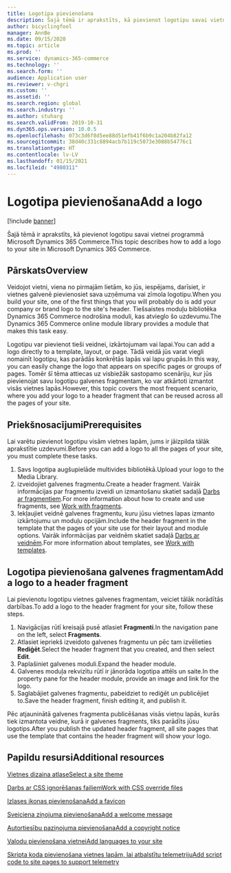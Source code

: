 ```yaml
---
title: Logotipa pievienošana
description: Šajā tēmā ir aprakstīts, kā pievienot logotipu savai vietnei programmā Microsoft Dynamics 365 Commerce.
author: bicyclingfool
manager: AnnBe
ms.date: 09/15/2020
ms.topic: article
ms.prod: ''
ms.service: dynamics-365-commerce
ms.technology: ''
ms.search.form: ''
audience: Application user
ms.reviewer: v-chgri
ms.custom: ''
ms.assetid: ''
ms.search.region: global
ms.search.industry: ''
ms.author: stuharg
ms.search.validFrom: 2019-10-31
ms.dyn365.ops.version: 10.0.5
ms.openlocfilehash: 073c3d6f8d5ee88d51efb41f6b9c1a204b82fa12
ms.sourcegitcommit: 38d40c331c8894acb7b119c5073e3088b54776c1
ms.translationtype: HT
ms.contentlocale: lv-LV
ms.lasthandoff: 01/15/2021
ms.locfileid: "4980311"
---
```

# <a name="add-a-logo"></a><span data-ttu-id="c3637-103">Logotipa pievienošana</span><span class="sxs-lookup"><span data-stu-id="c3637-103">Add a logo</span></span>

[!include [banner](includes/banner.md)]

<span data-ttu-id="c3637-104">Šajā tēmā ir aprakstīts, kā pievienot logotipu savai vietnei programmā Microsoft Dynamics 365 Commerce.</span><span class="sxs-lookup"><span data-stu-id="c3637-104">This topic describes how to add a logo to your site in Microsoft Dynamics 365 Commerce.</span></span>

## <a name="overview"></a><span data-ttu-id="c3637-105">Pārskats</span><span class="sxs-lookup"><span data-stu-id="c3637-105">Overview</span></span>

<span data-ttu-id="c3637-106">Veidojot vietni, viena no pirmajām lietām, ko jūs, iespējams, darīsiet, ir vietnes galvenē pievienosiet sava uzņēmuma vai zīmola logotipu.</span><span class="sxs-lookup"><span data-stu-id="c3637-106">When you build your site, one of the first things that you will probably do is add your company or brand logo to the site's header.</span></span> <span data-ttu-id="c3637-107">Tiešsaistes moduļu bibliotēka Dynamics 365 Commerce nodrošina moduli, kas atvieglo šo uzdevumu.</span><span class="sxs-lookup"><span data-stu-id="c3637-107">The Dynamics 365 Commerce online module library provides a module that makes this task easy.</span></span>

<span data-ttu-id="c3637-108">Logotipu var pievienot tieši veidnei, izkārtojumam vai lapai.</span><span class="sxs-lookup"><span data-stu-id="c3637-108">You can add a logo directly to a template, layout, or page.</span></span> <span data-ttu-id="c3637-109">Tādā veidā jūs varat viegli nomainīt logotipu, kas parādās konkrētās lapās vai lapu grupās.</span><span class="sxs-lookup"><span data-stu-id="c3637-109">In this way, you can easily change the logo that appears on specific pages or groups of pages.</span></span> <span data-ttu-id="c3637-110">Tomēr šī tēma attiecas uz visbiežāk sastopamo scenāriju, kur jūs pievienojat savu logotipu galvenes fragmentam, ko var atkārtoti izmantot visās vietnes lapās.</span><span class="sxs-lookup"><span data-stu-id="c3637-110">However, this topic covers the most frequent scenario, where you add your logo to a header fragment that can be reused across all the pages of your site.</span></span>

## <a name="prerequisites"></a><span data-ttu-id="c3637-111">Priekšnosacījumi</span><span class="sxs-lookup"><span data-stu-id="c3637-111">Prerequisites</span></span>

<span data-ttu-id="c3637-112">Lai varētu pievienot logotipu visām vietnes lapām, jums ir jāizpilda tālāk aprakstītie uzdevumi.</span><span class="sxs-lookup"><span data-stu-id="c3637-112">Before you can add a logo to all the pages of your site, you must complete these tasks.</span></span>

1. <span data-ttu-id="c3637-113">Savs logotipa augšupielāde multivides bibliotēkā.</span><span class="sxs-lookup"><span data-stu-id="c3637-113">Upload your logo to the Media Library.</span></span>
1. <span data-ttu-id="c3637-114">izveidojiet galvenes fragmentu.</span><span class="sxs-lookup"><span data-stu-id="c3637-114">Create a header fragment.</span></span> <span data-ttu-id="c3637-115">Vairāk informācijas par fragmentu izveidi un izmantošanu skatiet sadaļā [Darbs ar fragmentiem](work-with-fragments.md).</span><span class="sxs-lookup"><span data-stu-id="c3637-115">For more information about how to create and use fragments, see [Work with fragments](work-with-fragments.md).</span></span>
1. <span data-ttu-id="c3637-116">Iekļaujiet veidnē galvenes fragmentu, kuru jūsu vietnes lapas izmanto izkārtojumu un moduļu opcijām.</span><span class="sxs-lookup"><span data-stu-id="c3637-116">Include the header fragment in the template that the pages of your site use for their layout and module options.</span></span> <span data-ttu-id="c3637-117">Vairāk informācijas par veidnēm skatiet sadaļā [Darbs ar veidnēm](work-with-templates.md).</span><span class="sxs-lookup"><span data-stu-id="c3637-117">For more information about templates, see [Work with templates](work-with-templates.md).</span></span>

## <a name="add-a-logo-to-a-header-fragment"></a><span data-ttu-id="c3637-118">Logotipa pievienošana galvenes fragmentam</span><span class="sxs-lookup"><span data-stu-id="c3637-118">Add a logo to a header fragment</span></span>

<span data-ttu-id="c3637-119">Lai pievienotu logotipu vietnes galvenes fragmentam, veiciet tālāk norādītās darbības.</span><span class="sxs-lookup"><span data-stu-id="c3637-119">To add a logo to the header fragment for your site, follow these steps.</span></span>

1. <span data-ttu-id="c3637-120">Navigācijas rūtī kreisajā pusē atlasiet **Fragmenti**.</span><span class="sxs-lookup"><span data-stu-id="c3637-120">In the navigation pane on the left, select **Fragments**.</span></span>
1. <span data-ttu-id="c3637-121">Atlasiet iepriekš izveidoto galvenes fragmentu un pēc tam izvēlieties **Rediģēt**.</span><span class="sxs-lookup"><span data-stu-id="c3637-121">Select the header fragment that you created, and then select **Edit**.</span></span>
1. <span data-ttu-id="c3637-122">Paplašiniet galvenes moduli.</span><span class="sxs-lookup"><span data-stu-id="c3637-122">Expand the header module.</span></span>
1. <span data-ttu-id="c3637-123">Galvenes moduļa rekvizītu rūtī ir jānorāda logotipa attēls un saite.</span><span class="sxs-lookup"><span data-stu-id="c3637-123">In the property pane for the header module, provide an image and link for the logo.</span></span> 
1. <span data-ttu-id="c3637-124">Saglabājiet galvenes fragmentu, pabeidziet to rediģēt un publicējiet to.</span><span class="sxs-lookup"><span data-stu-id="c3637-124">Save the header fragment, finish editing it, and publish it.</span></span>

<span data-ttu-id="c3637-125">Pēc atjauninātā galvenes fragmenta publicēšanas visās vietņu lapās, kurās tiek izmantota veidne, kurā ir galvenes fragments, tiks parādīts jūsu logotips.</span><span class="sxs-lookup"><span data-stu-id="c3637-125">After you publish the updated header fragment, all site pages that use the template that contains the header fragment will show your logo.</span></span>

## <a name="additional-resources"></a><span data-ttu-id="c3637-126">Papildu resursi</span><span class="sxs-lookup"><span data-stu-id="c3637-126">Additional resources</span></span>

[<span data-ttu-id="c3637-127">Vietnes dizaina atlase</span><span class="sxs-lookup"><span data-stu-id="c3637-127">Select a site theme</span></span>](select-site-theme.md)

[<span data-ttu-id="c3637-128">Darbs ar CSS ignorēšanas failiem</span><span class="sxs-lookup"><span data-stu-id="c3637-128">Work with CSS override files</span></span>](css-override-files.md)

[<span data-ttu-id="c3637-129">Izlases ikonas pievienošana</span><span class="sxs-lookup"><span data-stu-id="c3637-129">Add a favicon</span></span>](add-favicon.md)

[<span data-ttu-id="c3637-130">Sveiciena ziņojuma pievienošana</span><span class="sxs-lookup"><span data-stu-id="c3637-130">Add a welcome message</span></span>](add-welcome-message.md)

[<span data-ttu-id="c3637-131">Autortiesību paziņojuma pievienošana</span><span class="sxs-lookup"><span data-stu-id="c3637-131">Add a copyright notice</span></span>](add-copyright-notice.md)

[<span data-ttu-id="c3637-132">Valodu pievienošana vietnei</span><span class="sxs-lookup"><span data-stu-id="c3637-132">Add languages to your site</span></span>](add-languages-to-site.md)

[<span data-ttu-id="c3637-133">Skripta koda pievienošana vietnes lapām, lai atbalstītu telemetriju</span><span class="sxs-lookup"><span data-stu-id="c3637-133">Add script code to site pages to support telemetry</span></span>](add-telemetry.md)

